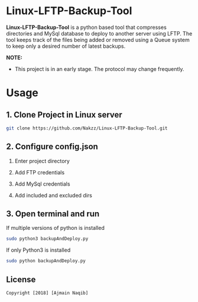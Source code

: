 # Linux-LFTP-Backup-Tool

**Linux-LFTP-Backup-Tool** is a python based tool that compresses directories and MySql database to deploy to another server using LFTP. The tool keeps track of the files being added or removed using a Queue system to keep only a desired number of latest backups.

**NOTE:**
* This project is in an early stage. The protocol may change frequently.


# Usage

## 1. Clone Project in Linux server
```sh
git clone https://github.com/Nakzz/Linux-LFTP-Backup-Tool.git
```

## 2. Configure config.json
1. Enter project directory

2. Add FTP credentials

3. Add MySql credentials

4. Add included and excluded dirs

## 3. Open terminal and run 
If multiple versions of python is installed
```sh
sudo python3 backupAndDeploy.py
```

If only Python3 is installed
```sh
sudo python backupAndDeploy.py
```

## License

    Copyright [2018] [Ajmain Naqib]
